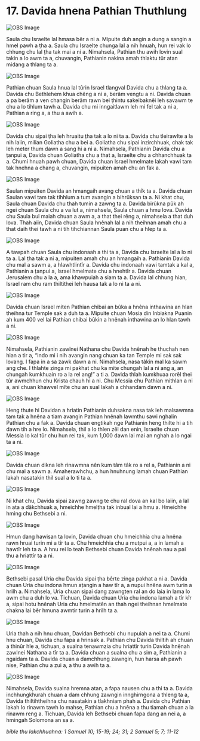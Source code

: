 # 17. Davida hnena Pathian Thuthlung #

![OBS Image](https://cdn.door43.org/obs/jpg/360px/obs-en-17-01.jpg)

Saula chu Israelte lal hmasa bêr a ni a. Mipuite duh angin a dung a sangin a hmel pawh a ṭha a. Saula chu Israelte chunga lal a nih hnuah, hun rei vak lo chhung chu lal ṭha tak mai a ni a. Nimahsela, Pathian thu awih lovin sual takin a lo awm ta a, chuvangin, Pathianin nakina amah thlaktu tûr atan midang a thlang ta a.

![OBS Image](https://cdn.door43.org/obs/jpg/360px/obs-en-17-02.jpg)

Pathian chuan Saula hnua lal tûrin Israel tlangval Davida chu a thlang ta a. Davida chu Bethlehem khua chêng a ni a, berâm vengtu a ni. Davida chuan a pa berâm a ven changin berâm rawn bei ṭhintu sakeibaknêi leh savawm te chu a lo tihlum tawh a. Davida chu mi inngaitlawm leh mi fel tak a ni a, Pathian a ring a, a thu a awih a.

![OBS Image](https://cdn.door43.org/obs/jpg/360px/obs-en-17-03.jpg)

Davida chu sipai ṭha leh hruaitu ṭha tak a lo ni ta a. Davida chu tleirawlte a la nih laiin, milian Goliatha chu a bei a. Goliatha chu sipai inzirchhuak, chak tak leh meter thum dawn a sang hi a ni a. Nimahsela, Pathianin Davida chu a ṭanpui a, Davida chuan Goliatha chu a that a, Israelte chu a chhanchhuak ta a. Chumi hnuah pawh chuan, Davida chuan Israel hmelmate lakah vawi tam tak hnehna a chang a, chuvangin, mipuiten amah chu an fak a.

![OBS Image](https://cdn.door43.org/obs/jpg/360px/obs-en-17-04.jpg)

Saulan mipuiten Davida an hmangaih avang chuan a thîk ta a. Davida chuan Saulan vawi tam tak tihhlum a tum avangin a bihrûksan ta a. Ni khat chu, Saula chuan Davida chu thah tumin a zawng ta a. Davida birûkna pûk ah ngei chuan Saula chu a va lut a, nimahsela, Saula chuan a hmu lova. Davida chu Saula bul maiah chuan a awm a, a that thei rêng a, nimahsela a that duh lova. Thah aiin, Davida chuan Saula hnênah lal a nih theihnan amah chu a that daih thei tawh a ni tih tihchiannan Saula puan chu a hlep ta a.

![OBS Image](https://cdn.door43.org/obs/jpg/360px/obs-en-17-05.jpg)

A tawpah chuan Saula chu indonaah a thi ta a, Davida chu Israelte lal a lo ni ta a. Lal ṭha tak a ni a, mipuiten amah chu an hmangaih a. Pathianin Davida chu mal a sawm a, a hlawhtlintîr a. Davida chu indonaah vawi tamtak a kal a, Pathianin a ṭanpui a, Israel hmelmate chu a hnehtîr a. Davida chuan Jerusalem chu a la a, ama khawpuiah a siam ta a. Davida lal chhung hian, Israel ram chu ram thiltithei leh hausa tak a lo ni ta a ni.

![OBS Image](https://cdn.door43.org/obs/jpg/360px/obs-en-17-06.jpg)

Davida chuan Israel miten Pathian chibai an bûka a hnêna inthawina an hlan theihna tur Temple sak a duh ta a. Mipuite chuan Mosia din Inbiakna Puanin ah kum 400 vel lai Pathian chibai bûkin a hnênah inthawina an lo hlan tawh a ni.

![OBS Image](https://cdn.door43.org/obs/jpg/360px/obs-en-17-07.jpg)

Nimahsela, Pathianin zawlnei Nathana chu Davida hnênah he thuchah nen hian a tir a, “Indo mi i nih avangin nang chuan ka tan Temple mi sak sak lovang. I fapa in a sa zawk dawn a ni. Nimahsela, nasa tâkin mal ka sawm ang che. I thlahte zinga mi pakhat chu ka mite chungah lal a ni ang a, an chungah kumkhuain ro a la rel ang!” a ti a. Davida thlah kumkhuaa rorêl thei tûr awmchhun chu Krista chauh hi a ni. Chu Messia chu Pathian mithlan a ni a, ani chuan khawvel mîte chu an sual lakah a chhandam dawn a ni.

![OBS Image](https://cdn.door43.org/obs/jpg/360px/obs-en-17-08.jpg)

Heng thute hi Davidan a hriatin Pathianin duhsakna nasa tak leh malsawmna tam tak a hnêna a tiam avangin Pathian hnênah lawmthu sawi nghalin Pathian chu a fak a. Davida chuan engtikah nge Pathianin heng thilte hi a tih dawn tih a hre lo. Nimahsela, thil a lo thlen zêl dan enin, Israelte chuan Messia lo kal tûr chu hun rei tak, kum 1,000 dawn lai mai an nghah a lo ngai ta a ni.

![OBS Image](https://cdn.door43.org/obs/jpg/360px/obs-en-17-09.jpg)

Davida chuan dikna leh rinawmna nên kum tâm tâk ro a rel a, Pathianin a ni chu mal a sawm a. Amaherawhchu, a hun hnuhnung lamah chuan Pathian lakah nasatakin thil sual a lo ti ta a.

![OBS Image](https://cdn.door43.org/obs/jpg/360px/obs-en-17-10.jpg)

Ni khat chu, Davida sipai zawng zawng te chu ral dova an kal bo laiin, a lal in ata a dâkchhuak a, hmeichhe hmelṭha tak inbual lai a hmu a. Hmeichhe hming chu Bethsebi a ni.

![OBS Image](https://cdn.door43.org/obs/jpg/360px/obs-en-17-11.jpg)

Hmun dang hawisan ta lovin, Davida chuan chu hmeichhia chu a hnêna rawn hruai turin mi a tîr ta a. Chu hmeichhia chu a mutpui a, a in lamah a hawtîr leh ta a. A hnu rei lo teah Bethsebi chuan Davida hnênah nau a pai thu a hriattîr ta a ni.

![OBS Image](https://cdn.door43.org/obs/jpg/360px/obs-en-17-12.jpg)

Bethsebi pasal Uria chu Davida sipai ṭha bêrte zinga pakhat a ni a. Davida chuan Uria chu indona hmun aṭangin a haw tîr a, a nupui hnêna awm turin a hrilh a. Nimahsela, Uria chuan sipai dang zawngten ral an do laia in lama lo awm chu a duh lo va. Tichuan, Davida chuan Uria chu indona lamah a tîr kîr a, sipai hotu hnênah Uria chu hmelmatên an thah ngei theihnan hmelmate chakna lai bêr hmuna awmtir turin a hrilh ta a.

![OBS Image](https://cdn.door43.org/obs/jpg/360px/obs-en-17-13.jpg)

Uria thah a nih hnu chuan, Davidan Bethsebi chu nupuiah a nei ta a. Chumi hnu chuan, Davida chu fapa a hrinsak a. Pathian chu Davida thiltih ah chuan a thinûr hle a, tichuan, a sualna tenawmzia chu hriattîr turin Davida hnênah zawlnei Nathana a tîr ta a. Davida chuan a sualna chu a sim a, Pathianin a ngaidam ta a. Davida chuan a damchhung zawngin, hun harsa ah pawh nise, Pathian chu a zui a, a thu a awih ta a.

![OBS Image](https://cdn.door43.org/obs/jpg/360px/obs-en-17-14.jpg)

Nimahsela, Davida sualna hremna atan, a fapa nausen chu a thi ta a. Davida inchhungkhurah chuan a dam chhung zawngin innghirngona a thleng ta a, Davida thiltihtheihna chu nasatakin a tlakhniam phah a. Davida chu Pathian lakah lo rinawm tawh lo mahse, Pathian chu a hnêna a thu tiamah chuan a la rinawm reng a. Tichuan, Davida leh Bethsebi chuan fapa dang an nei a, a hmingah Solomona an sa a.

_bible thu lakchhuahna: 1 Samuel 10; 15-19; 24; 31; 2 Samuel 5; 7; 11-12_

